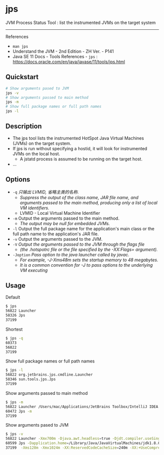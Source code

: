 # jps

JVM Process Status Tool : list the instrumented JVMs on the target system

---

References

- `man jps`
- Understand the JVM - 2nd Edition - ZH Ver. - P141
- Java SE 11 Docs - Tools References - `jps` : https://docs.oracle.com/en/java/javase/11/tools/jps.html

## Quickstart

```bash
# Show arguments pased to JVM
jps -v
# Show arguments passed to main method
jps -m
# Show full package names or full path names
jps -l
```

## Description

- The jps tool lists the instrumented HotSpot Java Virtual Machines (JVMs) on the target system.
- If jps is run without specifying a hostid, it will look for instrumented JVMs on the local host.
    - A jstatd process is assumed to be running on the target host.
- …

## Options

- `-q` _只输出 LVMID, 省略主类的名称._
    - _Suppress the output of the class name, JAR file name, and arguments passed to the main method, producing only a list of local VM identifiers._
    - LVMID - Local Virtual Machine Identifier
- `-m` Output the arguments passed to the main method.
    - _The output may be null for embedded JVMs._
- `-l` Output the full package name for the application's main class or the full path name to the application's JAR file.
- `-v` Output the arguments passed to the JVM.
- `-V` _Output the arguments passed to the JVM through the flags file_
    - _(the .hotspotrc file or the file specified by the -XX:Flags=<filename> argument)._
- `-Joption` _Pass option to the java launcher called by javac._
    - _For example, -J-Xms48m sets the startup memory to 48 megabytes._
    - _It is a common convention for -J to pass options to the underlying VM executing_

## Usage

Default

```bash
$ jps
56822 Launcher
58326 Jps
37199
```

Shortest

```bash
$ jps -q
60373
56822
37199
```

Show full package names or full path names

```bash
$ jps -l
56822 org.jetbrains.jps.cmdline.Launcher
58346 sun.tools.jps.Jps
37199
```

Show arguments passed to main method

```bash
$ jps -m
56822 Launcher /Users/mac/Applications/JetBrains Toolbox/IntelliJ IDEA.app/Contents/lib/netty-resolver-4.1.47.Final.jar:/Users/mac/Applications/JetBrains Toolbox/IntelliJ IDEA.app/Contents/lib/maven-resolver-provider-3.6.1.jar:/Users/mac/Applications/JetBrains Toolbox/IntelliJ IDEA.app/Contents/lib/log4j.jar:/Users/mac/Applications/JetBrains Toolbox/IntelliJ IDEA.app/Contents/lib/maven-model-3.6.1.jar:/Users/mac/Applications/JetBrains Toolbox/IntelliJ IDEA.app/Contents/lib/idea_rt.jar:/Users/mac/Applications/JetBrains Toolbox/IntelliJ IDEA.app/Contents/lib/jps-model.jar:/Users/mac/Applications/JetBrains Toolbox/IntelliJ IDEA.app/Contents/lib/netty-buffer-4.1.47.Final.jar:/Users/mac/Applications/JetBrains Toolbox/IntelliJ IDEA.app/Contents/plugins/java/lib/aether-dependency-resolver.jar:/Users/mac/Applications/JetBrains Toolbox/IntelliJ IDEA.app/Contents/lib/annotations.jar:/Users/mac/Applications/JetBrains Toolbox/IntelliJ IDEA.app/Contents/lib/oro-2.0.8.jar:/Users/mac/Applications/JetBrai
60472 Jps -m
37199
```

Show arguments pased to JVM

```bash
$ jps -v
56822 Launcher -Xmx700m -Djava.awt.headless=true -Djdt.compiler.useSingleThread=true -Dpreload.project.path=/Users/mac/Documents/java.buyermall -Dpreload.config.path=/Users/mac/Library/Application Support/JetBrains/IntelliJIdea2020.1/options -Dcompile.parallel=false -Drebuild.on.dependency.change=true -Djava.net.preferIPv4Stack=true -Dio.netty.initialSeedUniquifier=-7963982648567631968 -Dfile.encoding=UTF-8 -Duser.language=en -Duser.country=CN -Didea.paths.selector=IntelliJIdea2020.1 -Didea.home.path=/Users/mac/Applications/JetBrains Toolbox/IntelliJ IDEA.app/Contents -Didea.config.path=/Users/mac/Library/Application Support/JetBrains/IntelliJIdea2020.1 -Didea.plugins.path=/Users/mac/Library/Application Support/JetBrains/IntelliJIdea2020.1/plugins -Djps.log.dir=/Users/mac/Library/Logs/JetBrains/IntelliJIdea2020.1/build-log -Djps.fallback.jdk.home=/Users/mac/Applications/JetBrains Toolbox/IntelliJ IDEA.app/Contents/jbr/Contents/Home -Djps.fallback.jdk.version=11.0.6 -Dio.netty.noUnsafe=true -Djava.io.tmpdir=/Users/mac/Librar
60599 Jps -Dapplication.home=/Library/Java/JavaVirtualMachines/jdk1.8.0_221.jdk/Contents/Home -Xms8m
37199  -Xms128m -Xmx1024m -XX:ReservedCodeCacheSize=240m -XX:+UseCompressedOops -Dfile.encoding=UTF-8 -XX:+UseConcMarkSweepGC -XX:SoftRefLRUPolicyMSPerMB=50 -ea -XX:CICompilerCount=2 -Dsun.io.useCanonPrefixCache=false -Djava.net.preferIPv4Stack=true -Djdk.http.auth.tunneling.disabledSchemes="" -XX:+HeapDumpOnOutOfMemoryError -XX:-OmitStackTraceInFastThrow -Djdk.attach.allowAttachSelf -Dkotlinx.coroutines.debug=off -Xverify:none -XX:ErrorFile=/Users/mac/java_error_in_idea_%p.log -XX:HeapDumpPath=/Users/mac/java_error_in_idea.hprof -Djb.vmOptionsFile=/Users/mac/Library/Application Support/JetBrains/IntelliJIdea2020.1/idea.vmoptions -Didea.home.path=/Users/mac/Applications/JetBrains Toolbox/IntelliJ IDEA.app/Contents -Didea.executable=idea -Didea.paths.selector=IntelliJIdea2020.1 -Didea.vendor.name=JetBrains
```
